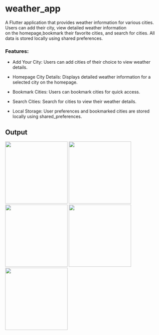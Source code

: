 # weather_app

A Flutter application that provides weather information for various cities. Users can add their city, view detailed weather information </br>on the homepage,bookmark their favorite cities, and search for cities. All data is stored locally using shared preferences.

### Features:

- Add Your City: Users can add cities of their choice to view weather details.

- Homepage City Details: Displays detailed weather information for a selected city on the homepage.

- Bookmark Cities: Users can bookmark cities for quick access.

- Search Cities: Search for cities to view their weather details.

- Local Storage: User preferences and bookmarked cities are stored locally using shared_preferences.

## Output

<img src = "https://github.com/user-attachments/assets/6b65aa3f-f53f-40da-b9a1-0f2e430c97cc" width="200">
<img src = "https://github.com/user-attachments/assets/221f4c3c-a480-43ad-92ae-3a5a61ed918f" width="200">
<img src = "https://github.com/user-attachments/assets/492319c6-389a-419f-9a78-cec06158d64d" width="200">
<img src = "https://github.com/user-attachments/assets/cc45b996-daac-47ac-815e-27afc3ef4ad9" width="200">
<img src = "https://github.com/user-attachments/assets/6665bd5b-15ff-4cf2-8f69-b0d035559397" width="200">
